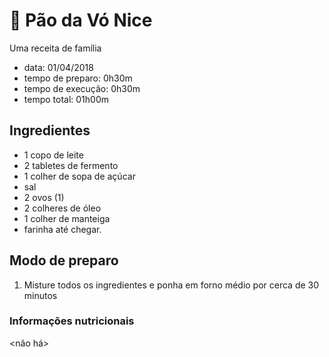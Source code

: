 # 🍞 Pão da Vó Nice

Uma receita de família

* data: 01/04/2018
* tempo de preparo: 0h30m
* tempo de execução: 0h30m
* tempo total: 01h00m

## Ingredientes

* 1 copo de leite
* 2 tabletes de fermento
* 1 colher de sopa de açúcar
* sal
* 2 ovos (1)
* 2 colheres de óleo
* 1 colher de manteiga
* farinha até chegar.

## Modo de preparo

1. Misture todos os ingredientes e ponha em forno médio por cerca de 30 minutos


### Informações nutricionais

<não há>

